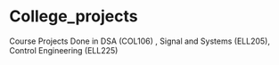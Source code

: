 # College_projects
Course Projects Done in DSA (COL106) , Signal and Systems (ELL205), Control Engineering (ELL225)
